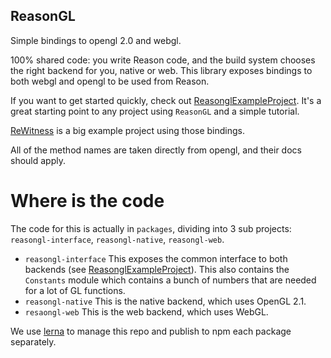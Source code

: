 ReasonGL
---
Simple bindings to opengl 2.0 and webgl.

100% shared code: you write Reason code, and the build system chooses the right backend for you, native or web. 
This library exposes bindings to both webgl and opengl to be used from Reason.

If you want to get started quickly, check out [ReasonglExampleProject](https://github.com/bsansouci/reasonglexampleproject). It's a great starting point to any project using `ReasonGL` and a simple tutorial.

[ReWitness](https://github.com/bsansouci/rewitness) is a big example project using those bindings.

All of the method names are taken directly from opengl, and their docs should apply.

# Where is the code
The code for this is actually in `packages`, dividing into 3 sub projects: `reasongl-interface`, `reasongl-native`, `reasongl-web`.
- `reasongl-interface` This exposes the common interface to both backends (see [ReasonglExampleProject](https://github.com/bsansouci/reasonglexampleproject)). This also contains the `Constants` module which contains a bunch of numbers that are needed for a lot of GL functions.
- `reasongl-native` This is the native backend, which uses OpenGL 2.1.
- `resaongl-web` This is the web backend, which uses WebGL.

We use [lerna](https://lernajs.io/) to manage this repo and publish to npm each package separately. 
